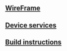 ## [WireFrame](../clientside/wireframe.md)
<!-- ## [Java docs](javadocs.md) -->
<!--## [Data model implementation](entity-classes.md) 
## [Data definition language]()
## [Build & user instructions]()-->
## [Device services](device-services.md)
## [Build instructions](client_side_build_instructions.md)